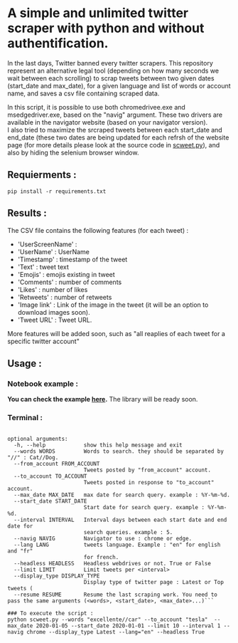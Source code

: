 # A simple and unlimited twitter scraper with python and without authentification. 

In the last days, Twitter banned every twitter scrapers. This repository represent an alternative legal tool (depending on how many seconds we wait between each scrolling) to scrap tweets between two given dates (start_date and max_date), for a given language and list of words or account name, and saves a csv file containing scraped data. 

In this script, it is possible to use both chromedrivee.exe and msedgedriver.exe, based on the "navig" argument. These two drivers are available in the navigator website (based on your navigator version).  
I also tried to maximize the srcraped tweets between each start_date and end_date (these two dates are being updated for each refrsh of the website page (for more details please look at the source code in [scweet.py](https://github.com/Altimis/Scweet/blob/master/Scweet/scweet.py)), and also by hiding the selenium browser window. 


## Requierments : 

```pip install -r requirements.txt```

## Results :

The CSV file contains the following features (for each tweet) :

- 'UserScreenName' : 
- 'UserName' : UserName 
- 'Timestamp' : timestamp of the tweet
- 'Text' : tweet text
- 'Emojis' : emojis existing in tweet
- 'Comments' : number of comments
- 'Likes' : number of likes
- 'Retweets' : number of retweets
- 'Image link' : Link of the image in the tweet (it will be an option to download images soon).
- 'Tweet URL' : Tweet URL.

More features will be added soon, such as "all reaplies of each tweet for a specific twitter account"

## Usage :

### Notebook example : 

**You can check the example [here](https://github.com/Altimis/Scweet/blob/master/Scweet/Example.ipynb).** The library will be ready soon. 

### Terminal :

```Scrap tweets.

optional arguments:
  -h, --help            show this help message and exit
  --words WORDS         Words to search. they should be separated by "//" : Cat//Dog.
  --from_account FROM_ACCOUNT
                        Tweets posted by "from_account" account.
  --to_account TO_ACCOUNT
                        Tweets posted in response to "to_account" account.
  --max_date MAX_DATE   max date for search query. example : %Y-%m-%d.
  --start_date START_DATE
                        Start date for search query. example : %Y-%m-%d.
  --interval INTERVAL   Interval days between each start date and end date for
                        search queries. example : 5.
  --navig NAVIG         Navigator to use : chrome or edge.
  --lang LANG           tweets language. Example : "en" for english and "fr"
                        for french.
  --headless HEADLESS   Headless webdrives or not. True or False
  --limit LIMIT         Limit tweets per <interval>
  --display_type DISPLAY_TYPE
                        Display type of twitter page : Latest or Top tweets (
  --resume RESUME       Resume the last scraping work. You need to pass the same arguments (<words>, <start_date>, <max_date>...)```

### To execute the script : 
python scweet.py --words "excellente//car" --to_account "tesla"  --max_date 2020-01-05 --start_date 2020-01-01 --limit 10 --interval 1 --navig chrome --display_type Latest --lang="en" --headless True
```
